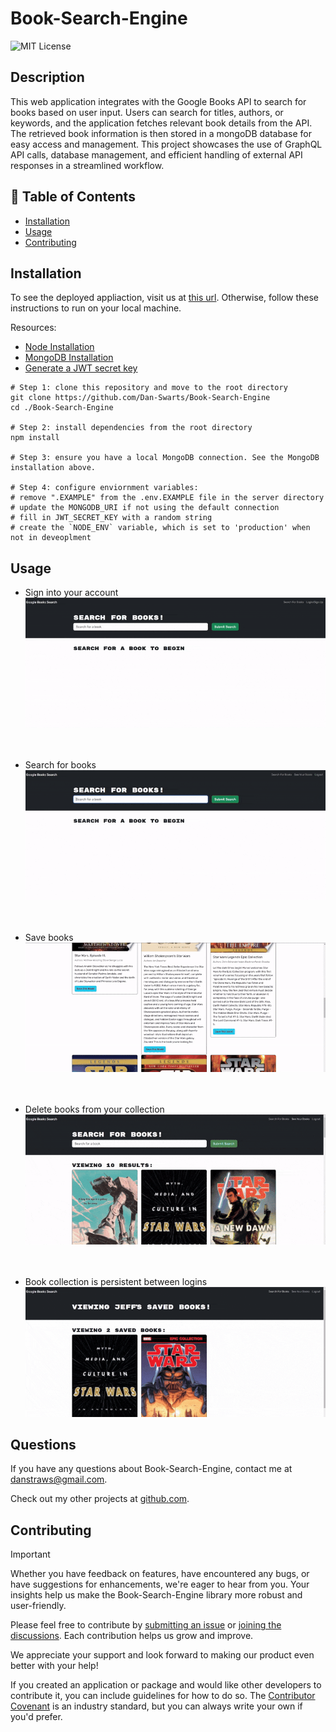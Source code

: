# Book-Search-Engine

![MIT License](https://img.shields.io/badge/License-MIT-green)

## Description

This web application integrates with the Google Books API to search for books based on user input. Users can search for titles, authors, or keywords, and the application fetches relevant book details from the API. The retrieved book information is then stored in a mongoDB database for easy access and management. This project showcases the use of GraphQL API calls, database management, and efficient handling of external API responses in a streamlined workflow.

## 📁 Table of Contents

- [Installation](#installation)
- [Usage](#usage)
- [Contributing](#contributing)

## Installation

To see the deployed appliaction, visit us at [this url](https://book-search-engine-kacs.onrender.com). Otherwise, follow these instructions to run on your local machine.

Resources:

- [Node Installation](https://nodejs.org/en/download/package-manager)
- [MongoDB Installation](https://coding-boot-camp.github.io/full-stack/mongodb/how-to-install-mongodb)
- [Generate a JWT secret key](https://pinetools.com/random-string-generator)

```shell
# Step 1: clone this repository and move to the root directory
git clone https://github.com/Dan-Swarts/Book-Search-Engine
cd ./Book-Search-Engine

# Step 2: install dependencies from the root directory
npm install

# Step 3: ensure you have a local MongoDB connection. See the MongoDB installation above.

# Step 4: configure enviornment variables:
# remove ".EXAMPLE" from the .env.EXAMPLE file in the server directory
# update the MONGODB_URI if not using the default connection
# fill in JWT_SECRET_KEY with a random string
# create the `NODE_ENV` variable, which is set to 'production' when not in deveoplment

```

## Usage

- Sign into your account
  ![Add a screenshot](./Assets/sign%20in.gif)
  <br>
  <br>
  <br>

- Search for books
  ![Add a screenshot](./Assets/save%20books.gif)
  <br>
  <br>
  <br>

- Save books
  ![Add a screenshot](./Assets/look%20at%20saved%20books.gif)
  <br>
  <br>
  <br>

- Delete books from your collection
  ![Add a screenshot](./Assets/delete%20book%20from%20collection.gif)
  <br>
  <br>
  <br>

- Book collection is persistent between logins
  ![Add a screenshot](./Assets/login.gif)

## Questions

If you have any questions about Book-Search-Engine, contact me at danstraws@gmail.com.

Check out my other projects at [github.com](https://github.com/Dan-Swarts?tab=repositories).

## Contributing

> [!IMPORTANT]
> Whether you have feedback on features, have encountered any bugs, or have suggestions for enhancements, we're eager to hear from you. Your insights help us make the Book-Search-Engine library more robust and user-friendly.

Please feel free to contribute by [submitting an issue](https://github.com) or [joining the discussions](https://github.com). Each contribution helps us grow and improve.

We appreciate your support and look forward to making our product even better with your help!

If you created an application or package and would like other developers to contribute it, you can include guidelines for how to do so. The [Contributor Covenant](https://www.contributor-covenant.org/) is an industry standard, but you can always write your own if you'd prefer.
